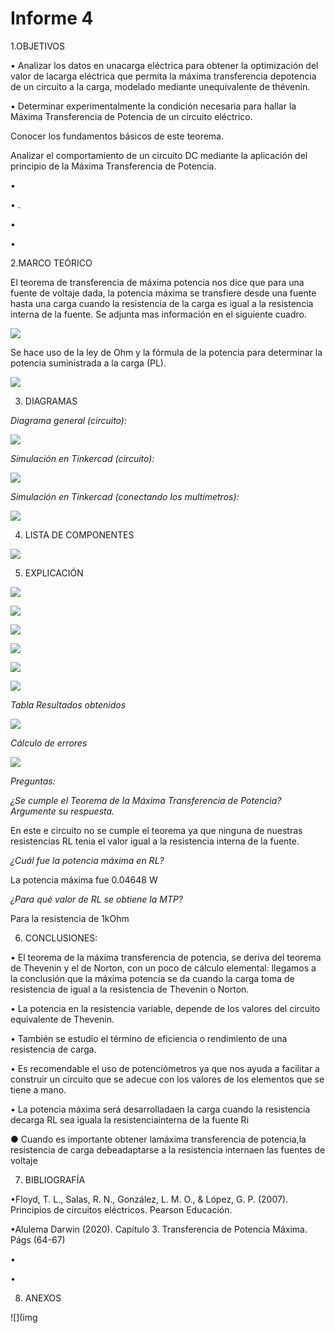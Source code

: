 # Informe 4

1.OBJETIVOS 

• Analizar los datos en unacarga eléctrica para obtener la optimización del valor de lacarga   eléctrica   que   permita   la   máxima   transferencia   depotencia de  un  circuito a  la carga, modelado  mediante unequivalente de thévenin.

•	Determinar experimentalmente la condición necesaria para hallar la Máxima Transferencia de Potencia de un circuito eléctrico.

Conocer los fundamentos básicos de este teorema.

Analizar el comportamiento de un circuito DC mediante la aplicación del principio de la Máxima Transferencia de Potencia.

• 

• .

•	

•	


2.MARCO TEÓRICO

El teorema de transferencia de máxima potencia nos dice que para una fuente de voltaje dada, la potencia máxima se transfiere desde una fuente hasta una carga cuando la resistencia de la carga es igual a la resistencia interna de la fuente. Se adjunta mas información en el siguiente cuadro.  

![](img/marco1.jpeg)

Se hace uso de la ley de Ohm y la fórmula de la potencia para determinar la potencia suministrada a la carga (PL).

![](img/marco2.jpg)

3. DIAGRAMAS

*Diagrama general (circuito):*

![](img/diagrama1.png)

*Simulación en Tinkercad (circuito):*

![](https://github.com/andressanttos/Informe-4/blob/main/img/diagrama1.1.png)

*Simulación en Tinkercad (conectando los multímetros):*

![](https://github.com/andressanttos/Informe-4/blob/main/img/diagrama2.png)

4. LISTA DE COMPONENTES

![](img/material%20y%20equipo.png)

5. EXPLICACIÓN 

![](https://github.com/andressanttos/Informe-4/blob/main/img/diagrama1.png)

![](https://github.com/andressanttos/Informe-4/blob/main/img/expli1.png)

![](https://github.com/andressanttos/Informe-4/blob/main/img/expli2.png)

![](https://github.com/andressanttos/Informe-4/blob/main/img/expli3.png)

![](https://github.com/andressanttos/Informe-4/blob/main/img/expli4.png)

![](https://github.com/andressanttos/Informe-4/blob/main/img/expli5.png)

*Tabla Resultados obtenidos*  

![](https://github.com/andressanttos/Informe-4/blob/main/img/tabla.png)

*Cálculo de errores*

![](https://github.com/andressanttos/Informe-4/blob/main/img/errores.png)

*Preguntas:*

*¿Se cumple el Teorema de la Máxima Transferencia de Potencia? Argumente su respuesta.*

En este e circuito no se cumple el teorema ya  que ninguna de nuestras resistencias RL tenia el valor  igual a la resistencia  interna de la fuente.

*¿Cuál fue la potencia máxima en RL?*

La potencia máxima fue 0.04648 W

*¿Para qué valor de RL se obtiene la MTP?*

Para la resistencia de 1kOhm

6. CONCLUSIONES:

• El teorema de la máxima transferencia de potencia, se deriva del teorema de Thevenin y el de Norton, con un poco de cálculo elemental: llegamos a la conclusión que la máxima potencia se da cuando la carga toma de resistencia de igual a la resistencia de Thevenin o Norton.

• La potencia en la resistencia variable, depende de los valores del circuito equivalente de Thevenin.

• También se estudio el término de eficiencia o rendimiento de una resistencia de carga.

• Es recomendable el uso de potenciómetros ya que nos ayuda a facilitar a construir un circuito que se adecue con los valores de los elementos que se tiene a mano.

• La potencia máxima será desarrolladaen la carga cuando  la resistencia decarga   RL   sea   iguala   la   resistenciainterna de la fuente Ri

● Cuando   es   importante   obtener   lamáxima transferencia de potencia,la  resistencia  de   carga   debeadaptarse  a  la  resistencia  internaen las fuentes de voltaje

7. BIBLIOGRAFÍA

•Floyd, T. L., Salas, R. N., González, L. M. O., & López, G. P. (2007). Principios de circuitos eléctricos. Pearson Educación.

•Alulema Darwin (2020). Capítulo 3. Transferencia de Potencia Máxima. Págs (64-67) 

•

•

8. ANEXOS

![](img

